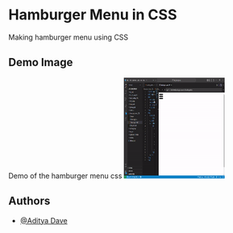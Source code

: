 
# Hamburger Menu in CSS

Making hamburger menu using CSS 

## Demo Image
Demo of the hamburger menu css
<img src='./images/demo_video_hamburger_css-ezgif.com-video-to-gif-converter.gif' width='200px' height='200px'>
## Authors

- [@Aditya Dave](https://github.com/Adi-Dave-cs)

